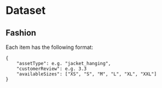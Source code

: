 # Dataset

## Fashion
Each item has the following format:

```
{
    "assetType": e.g. "jacket_hanging",
    "customerReview": e.g. 3.3
    "availableSizes": ["XS", "S", "M", "L", "XL", "XXL"]
}
```